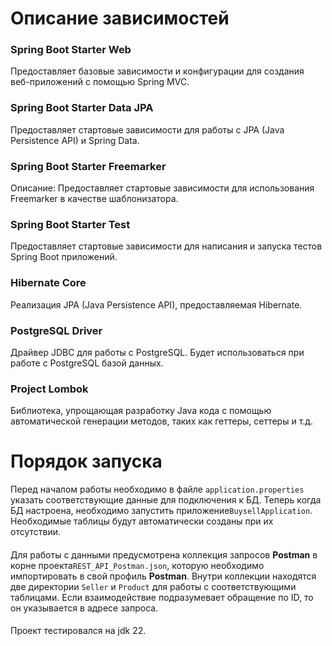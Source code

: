 # Описание зависимостей

### Spring Boot Starter Web
Предоставляет базовые зависимости и конфигурации для создания веб-приложений с помощью Spring MVC.

### Spring Boot Starter Data JPA
Предоставляет стартовые зависимости для работы с JPA (Java Persistence API) и Spring Data.

### Spring Boot Starter Freemarker
Описание: Предоставляет стартовые зависимости для использования Freemarker в качестве шаблонизатора.

### Spring Boot Starter Test
Предоставляет стартовые зависимости для написания и запуска тестов Spring Boot приложений.

### Hibernate Core
Реализация JPA (Java Persistence API), предоставляемая Hibernate.

### PostgreSQL Driver
Драйвер JDBC для работы с PostgreSQL. Будет использоваться при работе с PostgreSQL базой данных.

### Project Lombok
Библиотека, упрощающая разработку Java кода с помощью автоматической генерации методов, таких как геттеры, сеттеры и т.д.

# Порядок запуска
Перед началом работы необходимо в файле `application.properties` указать соответствующие данные для подключения к БД.
Теперь когда БД настроена, необходимо запустить приложение`BuysellApplication`.
Необходимые таблицы будут автоматически созданы при их отсутствии.
####
Для работы с данными предусмотрена коллекция запросов **Postman** в корне проекта`REST_API_Postman.json`, которую необходимо импортировать в свой профиль
**Postman**. Внутри коллекции находятся две директории `Seller` и `Product` для работы с соответствующими таблицами.
Если взаимодействие подразумевает обращение по ID, то он указывается в адресе запроса.
####
Проект тестировался на jdk 22.

